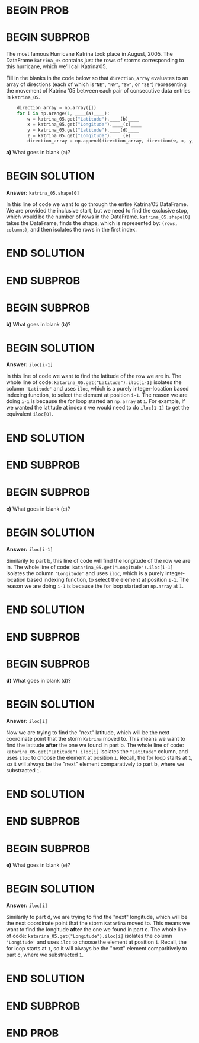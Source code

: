 # BEGIN PROB

# BEGIN SUBPROB

The most famous Hurricane Katrina took place in August, 2005. The DataFrame `katrina_05`
contains just the rows of storms corresponding to this hurricane, which we’ll call Katrina’05.

Fill in the blanks in the code below so that `direction_array` evaluates to an array of
directions (each of which is`"NE"`, `"NW"`, `"SW"`, or `"SE"`) representing the movement of Katrina
’05 between each pair of consecutive data entries in `katrina_05`.

```py
    direction_array = np.array([])
    for i in np.arange(1, ____(a)____):
        w = katrina_05.get("Latitude").____(b)____
        x = katrina_05.get("Longitude").____(c)____
        y = katrina_05.get("Latitude").____(d)____
        z = katrina_05.get("Longitude").____(e)____
        direction_array = np.append(direction_array, direction(w, x, y, z))
```

**a)** What goes in blank (a)? 

# BEGIN SOLUTION

**Answer:** `katrina_05.shape[0]`

In this line of code we want to go through the entire Katrina’05 DataFrame. We are provided the inclusive start, but we need to find the exclusive stop, which would be the number of rows in the DataFrame. `katrina_05.shape[0]` takes the DataFrame, finds the shape, which is represented by: `(rows, columns)`, and then isolates the rows in the first index.

# END SOLUTION

# END SUBPROB



# BEGIN SUBPROB

**b)** What goes in blank (b)?

# BEGIN SOLUTION

**Answer:** `iloc[i-1]`

In this line of code we want to find the latitude of the row we are in. The whole line of code: `katarina_05.get("Latitude").iloc[i-1]` isolates the column `'Latitude'` and uses `iloc`, which is a purely integer-location based indexing function, to select the element at position `i-1`. The reason we are doing `i-1` is because the for loop started an `np.array` at `1`. For example, if we wanted the latitude at index `0` we would need to do `iloc[1-1]` to get the equivalent `iloc[0]`. 

# END SOLUTION

# END SUBPROB



# BEGIN SUBPROB

**c)** What goes in blank (c)?

# BEGIN SOLUTION

**Answer:** `iloc[i-1]`

Similarily to part b, this line of code will find the longitude of the row we are in. The whole line of code: `katarina_05.get("Longitude").iloc[i-1]` isolates the column `'Longitude'` and uses `iloc`, which is a purely integer-location based indexing function, to select the element at position `i-1`. The reason we are doing `i-1` is because the for loop started an `np.array` at `1`.

# END SOLUTION

# END SUBPROB



# BEGIN SUBPROB

**d)** What goes in blank (d)?

# BEGIN SOLUTION

**Answer:** `iloc[i]`

Now we are trying to find the "next" latitude, which will be the next coordinate point that the storm `Katrina` moved to. This means we want to find the latitude **after** the one we found in part b. The whole line of code: `katarina_05.get("Latitude").iloc[i]` isolates the `"Latitude"` column, and uses `iloc` to choose the element at position `i`. Recall, the for loop starts at `1`, so it will always be the "next" element comparatively to part b, where we substracted `1`.

# END SOLUTION

# END SUBPROB



# BEGIN SUBPROB

**e)** What goes in blank (e)?

# BEGIN SOLUTION

**Answer:** `iloc[i]`

Similarily to part d, we are trying to find the "next" longitude, which will be the next coordinate point that the storm `Katarina` moved to. This means we want to find the longitude **after** the one we found in part c. The whole line of code: `katarina_05.get("Longitude").iloc[i]` isolates the column `'Longitude'` and uses `iloc` to choose the element at position `i`. Recall, the for loop starts at `1`, so it will always be the "next" element comparitively to part c, where we substracted `1`.


# END SOLUTION

# END SUBPROB



# END PROB


